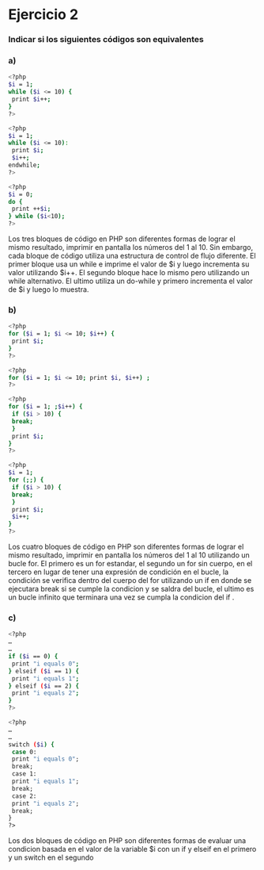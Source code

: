 
# Ejercicio 2
### Indicar si los siguientes códigos son equivalentes
### a)
```bash
<?php
$i = 1;
while ($i <= 10) {
 print $i++; 
}
?>
```
```bash
<?php
$i = 1;
while ($i <= 10):
 print $i;
 $i++;
endwhile;
?>
```
```bash
<?php
$i = 0;
do {
 print ++$i;
} while ($i<10);
?>
```
Los tres bloques de código en PHP son diferentes formas de lograr el mismo resultado,  imprimir en pantalla los números del 1 al 10. Sin embargo, cada bloque de código utiliza una estructura de control de flujo diferente. El primer bloque usa un while e imprime el valor de $i y luego incrementa su valor utilizando $i++. El segundo bloque hace lo mismo pero utilizando un while alternativo. El ultimo utiliza un do-while y primero incrementa el valor de $i y luego lo muestra.

### b)
```bash
<?php
for ($i = 1; $i <= 10; $i++) {
 print $i;
}
?>
```
```bash
<?php
for ($i = 1; $i <= 10; print $i, $i++) ;
?>
```
```bash
<?php
for ($i = 1; ;$i++) {
 if ($i > 10) {
 break;
 }
 print $i;
}
?>
```
```bash
<?php
$i = 1;
for (;;) {
 if ($i > 10) {
 break;
 }
 print $i;
 $i++;
}
?>
```

Los cuatro bloques de código en PHP son diferentes formas de lograr el mismo resultado, imprimir en pantalla los números del 1 al 10 utilizando un bucle for. El primero es un for estandar, el segundo un for sin cuerpo, en el tercero en lugar de tener una expresión de condición en el bucle, la condición se verifica dentro del cuerpo del for utilizando un if en donde se ejecutara break si se cumple la condicion y se saldra del bucle, el ultimo es un bucle infinito que terminara una vez se cumpla la condicion del if .

### c)
```bash
<?php
…
…
if ($i == 0) {
 print "i equals 0";
} elseif ($i == 1) {
 print "i equals 1";
} elseif ($i == 2) {
 print "i equals 2";
}
?>
```
```bash
<?php
…
…
switch ($i) {
 case 0:
 print "i equals 0";
 break;
 case 1:
 print "i equals 1";
 break;
 case 2:
 print "i equals 2";
 break;
}
?>
```

Los dos bloques de código en PHP son diferentes formas de evaluar una condicion basada en el valor de la variable $i con un if y elseif en el primero y un switch en el segundo